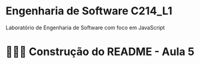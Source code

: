 # Engenharia de Software C214_L1
Laboratório de Engenharia de Software com foco em JavaScript

# 👨🏻‍🏫 Construção do README - Aula 5
